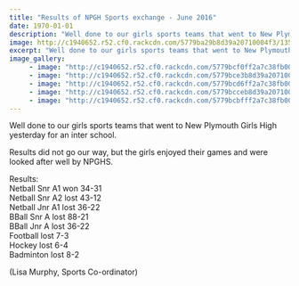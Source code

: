 ```yaml
---
title: "Results of NPGH Sports exchange - June 2016"
date: 1970-01-01
description: "Well done to our girls sports teams that went to New Plymouth Girls High school yesterday, Wednesday 29 June for an inter school..  photo's to follow.."
image: http://c1940652.r52.cf0.rackcdn.com/5779ba29b8d39a20710004f3/13567115_629272293888547_8660021468943798487_n.jpg
excerpt: "Well done to our girls sports teams that went to New Plymouth Girls High school yesterday, Wednesday 29 June for an inter school..  photo's to follow.."
image_gallery:
     - image: "http://c1940652.r52.cf0.rackcdn.com/5779bcf0ff2a7c38fb000519/13567407_629272337221876_235500153812209978_n.jpg"
     - image: "http://c1940652.r52.cf0.rackcdn.com/5779bce3b8d39a2071000513/13567115_629272293888547_8660021468943798487_n.jpg"
     - image: "http://c1940652.r52.cf0.rackcdn.com/5779bcd6ff2a7c38fb000517/13557918_629272507221859_6096289043375628629_n.jpg"
     - image: "http://c1940652.r52.cf0.rackcdn.com/5779bcceb8d39a2071000511/13533302_629272353888541_7986125447819039969_n.jpg"
     - image: "http://c1940652.r52.cf0.rackcdn.com/5779bcbfff2a7c38fb000515/13533001_629272553888521_5363114332029798845_n.jpg"
---
```


<p><span>Well done to our girls sports teams that went to New Plymouth Girls High yesterday for an inter school.&nbsp;</span></p>
<p><span>Results did not go our way, but the girls enjoyed their games and were looked after well by NPGHS.&nbsp;</span></p>
<p><span>Results:</span><br /><span>Netball Snr A1 won 34-31</span><br /><span>Netball Snr A2 lost 43-12</span><span class="text_exposed_show"><br />Netball Jnr A1 lost 36-22<br />BBall Snr A lost 88-21<br />BBall Jnr A lost 36-22<br />Football lost 7-3<br />Hockey lost 6-4<br />Badminton lost 8-2</span></p>
<p><span class="text_exposed_show">(Lisa Murphy, Sports Co-ordinator)</span></p>

